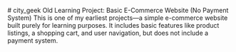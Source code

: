 #   c i t y _ g e e k 
 
 Old Learning Project: Basic E-Commerce Website (No Payment System)
This is one of my earliest projects—a simple e-commerce website built purely for learning purposes. It includes basic features like product listings, a shopping cart, and user navigation, but does not include a payment system.
